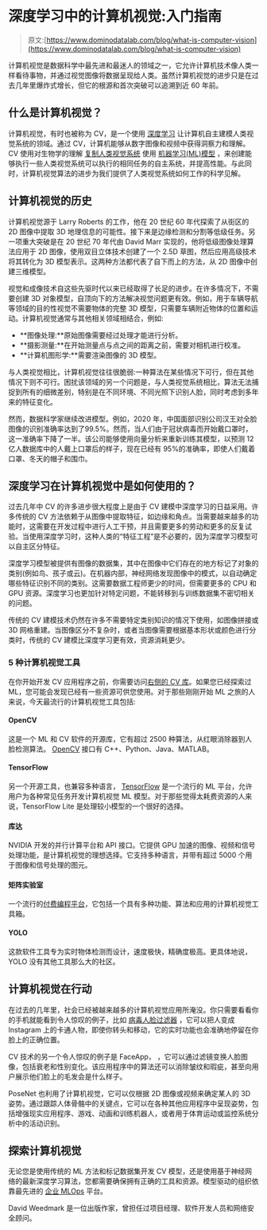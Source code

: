 # 深度学习中的计算机视觉:入门指南

> 原文:[https://www.dominodatalab.com/blog/what-is-computer-vision](https://www.dominodatalab.com/blog/what-is-computer-vision)

计算机视觉是数据科学中最先进和最迷人的领域之一，它允许计算机技术像人类一样看待事物，并通过视觉图像将数据呈现给人类。虽然计算机视觉的进步只是在过去几年里爆炸式增长，但它的根源和首次突破可以追溯到近 60 年前。

## 什么是计算机视觉？

计算机视觉，有时也被称为 CV，是一个使用 [深度学习](https://blog.dominodatalab.com/deep-learning-introduction) 让计算机自主建模人类视觉系统的领域。通过 CV，计算机能够从数字图像和视频中获得洞察力和理解。CV 使用对生物学的理解 [复制人类视觉系统](https://cds.cern.ch/record/400313/files/p21.pdf) 使用 [机器学习(ML)模型](//blog.dominodatalab.com/a-guide-to-machine-learning-models) ，来创建能够执行一些人类视觉系统可以执行的相同任务的自主系统，并提高性能。与此同时，计算机视觉算法的进步为我们提供了人类视觉系统如何工作的科学见解。

## 计算机视觉的历史

计算机视觉源于 Larry Roberts 的工作，他在 20 世纪 60 年代探索了从街区的 2D 图像中提取 3D 地理信息的可能性。接下来是边缘检测和分割等低级任务。另一项重大突破是在 20 世纪 70 年代由 David Marr 实现的，他将低级图像处理算法应用于 2D 图像，使用双目立体技术创建了一个 2.5D 草图，然后应用高级技术将其转化为 3D 模型表示。这两种方法都代表了自下而上的方法，从 2D 图像中创建三维模型。

视觉和成像技术自这些先驱时代以来已经取得了长足的进步。在许多情况下，不需要创建 3D 对象模型，自顶向下的方法解决视觉问题更有效。例如，用于车辆导航等领域的目的性视觉不需要物体的完整 3D 模型，只需要车辆附近物体的位置和运动。计算机视觉通常与其他相关领域相结合，例如:

*   **图像处理:**原始图像需要经过处理才能进行分析。
*   **摄影测量:**在开始测量点与点之间的距离之前，需要对相机进行校准。
*   **计算机图形学:**需要渲染图像的 3D 模型。

与人类视觉相比，计算机视觉往往很脆弱:一种算法在某些情况下可行，但在其他情况下则不可行。困扰该领域的另一个问题是，与人类视觉系统相比，算法无法捕捉到所有的细微差别，特别是在不同环境、不同光照下识别人脸，同时考虑到多年来的特征变化。

然而，数据科学家继续改进模型。例如，2020 年，中国面部识别公司汉王对全脸图像的识别准确率达到了[](https://arstechnica.com/tech-policy/2020/03/how-china-built-facial-recognition-for-people-wearing-masks/)99.5%。然而，当人们由于冠状病毒而开始戴口罩时，这一准确率下降了一半。该公司能够使用向量分析来重新训练其模型，以预测 12 亿人数据库中的人戴上口罩后的样子，现在已经有 95%的准确率，即使人们戴着口罩、冬天的帽子和围巾。

## 深度学习在计算机视觉中是如何使用的？

过去几年中 CV 的许多进步很大程度上是由于 CV 建模中[](https://arxiv.org/pdf/1910.13796.pdf)深度学习的日益采用。许多传统的 CV 方法依赖于从图像中提取特征，如边缘和角点。当需要越来越多的功能时，这需要在开发过程中进行人工干预，并且需要更多的劳动和更多的反复试验。当使用深度学习时，这种人类的“特征工程”是不必要的，因为深度学习模型可以自主区分特征。

深度学习模型被提供有图像的数据集，其中在图像中它们存在的地方标记了对象的类别(例如鸟、孩子或云)。在机器内部，神经网络发现图像中的模式，以自动确定哪些特征识别不同的类别。这需要数据工程师更少的时间，但需要更多的 CPU 和 GPU 资源。深度学习也更加针对特定问题，不能转移到与训练数据集不密切相关的问题。

传统的 CV 建模技术仍然在许多不需要特定类别知识的情况下使用，如图像拼接或 3D 网格重建。当图像区分不复杂时，或者当图像需要根据基本形状或颜色进行分类时，传统的 CV 建模比深度学习更有效，资源消耗更少。

### 5 种计算机视觉工具

在你开始开发 CV 应用程序之前，你需要访问[右侧的 CV 库](https://viso.ai/computer-vision/the-most-popular-computer-vision-tools/)。如果您已经探索过 ML，您可能会发现已经有一些资源可供您使用。对于那些刚刚开始 ML 之旅的人来说，今天最流行的计算机视觉工具包括:

#### OpenCV

这是一个 ML 和 CV 软件的开源库，它有超过 2500 种算法，从红眼消除器到人脸检测算法。 [OpenCV](/getting-started-witn-open-cv) 接口有 C++、Python、Java、MATLAB。

#### TensorFlow

另一个开源工具，也兼容多种语言， [TensorFlow](https://www.dominodatalab.com/data-science-dictionary/tensorflow) 是一个流行的 ML 平台，允许用户为各种常见任务开发计算机视觉 ML 模型。对于那些觉得太耗费资源的人来说，TensorFlow Lite 是处理较小模型的一个很好的选择。

#### 库达

NVIDIA 开发的并行计算平台和 API 接口。它提供 GPU 加速的图像、视频和信号处理功能，是计算机视觉的理想选择。它支持多种语言，并带有超过 5000 个用于图像和信号处理的图元。

#### 矩阵实验室

一个流行的[付费编程平台](/why-choose-matlab-for-data-science-and-machine-learning)，它包括一个具有多种功能、算法和应用的计算机视觉工具箱。

#### YOLO

这款软件工具专为实时物体检测而设计，速度极快，精确度极高。更具体地说，YOLO 没有其他工具那么大的社区。

## 计算机视觉在行动

在过去的几年里，社会已经被越来越多的计算机视觉应用所淹没。你只需要看看你的手机就能看到令人惊叹的例子，比如 [病毒人脸过滤器](https://onezero.medium.com/how-instagrams-viral-face-filters-work-5c98ba05122f) ，它可以把人变成 Instagram 上的卡通人物，即使你转头和移动，它的实时功能也会准确地停留在你脸上的正确位置。

CV 技术的另一个令人惊叹的例子是 FaceApp， ，它可以通过滤镜变换人脸图像，包括衰老和性别变化。该应用程序中的算法还可以消除皱纹和瑕疵，甚至向用户展示他们脸上的毛发会是什么样子。

PoseNet 也利用了计算机视觉，它可以仅根据 2D 图像或视频来确定某人的 3D 姿势。通过跟踪人体骨骼中的关键点，它可以在各种其他应用程序中呈现姿势，包括增强现实应用程序、游戏、动画和训练机器人，或者用于体育运动或监控系统分析中的活动识别。

## 探索计算机视觉

无论您是使用传统的 ML 方法和标记数据集开发 CV 模型，还是使用基于神经网络的最新深度学习算法，您都需要确保拥有正确的工具和资源。模型驱动的组织依靠最先进的 [企业 MLOps](https://www.dominodatalab.com/resources/a-guide-to-enterprise-mlops/) 平台。

David Weedmark 是一位出版作家，曾担任过项目经理、软件开发人员和网络安全顾问。